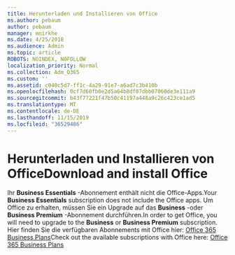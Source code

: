 ```yaml
---
title: Herunterladen und Installieren von Office
ms.author: pebaum
author: pebaum
manager: mnirkhe
ms.date: 4/25/2018
ms.audience: Admin
ms.topic: article
ROBOTS: NOINDEX, NOFOLLOW
localization_priority: Normal
ms.collection: Adm_O365
ms.custom: ''
ms.assetid: c040c5d7-ff1c-4a29-91e7-a6ad7c3b410b
ms.openlocfilehash: 0cf7d60fb0e2d5a64b8df07dbb07060de3e111a9
ms.sourcegitcommit: b43f77221f47b50c41197a448a9c26c423ce1ad5
ms.translationtype: MT
ms.contentlocale: de-DE
ms.lasthandoff: 11/15/2019
ms.locfileid: "36529486"
---
```

# <a name="download-and-install-office"></a><span data-ttu-id="4dc4b-102">Herunterladen und Installieren von Office</span><span class="sxs-lookup"><span data-stu-id="4dc4b-102">Download and install Office</span></span>

<span data-ttu-id="4dc4b-103">Ihr **Business Essentials** -Abonnement enthält nicht die Office-Apps.</span><span class="sxs-lookup"><span data-stu-id="4dc4b-103">Your **Business Essentials** subscription does not include the Office apps.</span></span> <span data-ttu-id="4dc4b-104">Um Office zu erhalten, müssen Sie ein Upgrade auf das **Business** -oder **Business Premium** -Abonnement durchführen.</span><span class="sxs-lookup"><span data-stu-id="4dc4b-104">In order to get Office, you will need to upgrade to the **Business** or **Business Premium** subscription.</span></span> <span data-ttu-id="4dc4b-105">Hier finden Sie die verfügbaren Abonnements mit Office hier: [Office 365 Business Plans](https://products.office.com/compare-all-microsoft-office-products?tab=2)</span><span class="sxs-lookup"><span data-stu-id="4dc4b-105">Check out the available subscriptions with Office here: [Office 365 Business Plans](https://products.office.com/compare-all-microsoft-office-products?tab=2)</span></span>
  


